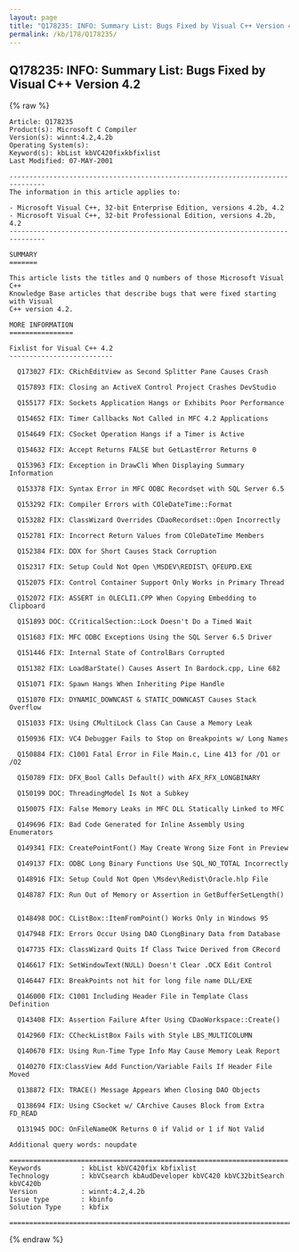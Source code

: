 ```yaml
---
layout: page
title: "Q178235: INFO: Summary List: Bugs Fixed by Visual C++ Version 4.2"
permalink: /kb/178/Q178235/
---
```


## Q178235: INFO: Summary List: Bugs Fixed by Visual C++ Version 4.2

{% raw %}

	Article: Q178235
	Product(s): Microsoft C Compiler
	Version(s): winnt:4.2,4.2b
	Operating System(s): 
	Keyword(s): kbList kbVC420fixkbfixlist
	Last Modified: 07-MAY-2001
	
	-------------------------------------------------------------------------------
	The information in this article applies to:
	
	- Microsoft Visual C++, 32-bit Enterprise Edition, versions 4.2b, 4.2 
	- Microsoft Visual C++, 32-bit Professional Edition, versions 4.2b, 4.2 
	-------------------------------------------------------------------------------
	
	SUMMARY
	=======
	
	This article lists the titles and Q numbers of those Microsoft Visual C++
	Knowledge Base articles that describe bugs that were fixed starting with Visual
	C++ version 4.2.
	
	MORE INFORMATION
	================
	
	Fixlist for Visual C++ 4.2
	--------------------------
	
	  Q173027 FIX: CRichEditView as Second Splitter Pane Causes Crash
	
	  Q157893 FIX: Closing an ActiveX Control Project Crashes DevStudio
	
	  Q155177 FIX: Sockets Application Hangs or Exhibits Poor Performance
	
	  Q154652 FIX: Timer Callbacks Not Called in MFC 4.2 Applications
	
	  Q154649 FIX: CSocket Operation Hangs if a Timer is Active
	
	  Q154632 FIX: Accept Returns FALSE but GetLastError Returns 0
	
	  Q153963 FIX: Exception in DrawCli When Displaying Summary Information
	
	  Q153378 FIX: Syntax Error in MFC ODBC Recordset with SQL Server 6.5
	
	  Q153292 FIX: Compiler Errors with COleDateTime::Format
	
	  Q153282 FIX: ClassWizard Overrides CDaoRecordset::Open Incorrectly
	
	  Q152781 FIX: Incorrect Return Values from COleDateTime Members
	
	  Q152384 FIX: DDX for Short Causes Stack Corruption
	
	  Q152317 FIX: Setup Could Not Open \MSDEV\REDIST\ QFEUPD.EXE
	
	  Q152075 FIX: Control Container Support Only Works in Primary Thread
	
	  Q152072 FIX: ASSERT in OLECLI1.CPP When Copying Embedding to Clipboard
	
	  Q151893 DOC: CCriticalSection::Lock Doesn't Do a Timed Wait
	
	  Q151683 FIX: MFC ODBC Exceptions Using the SQL Server 6.5 Driver
	
	  Q151446 FIX: Internal State of ControlBars Corrupted
	
	  Q151382 FIX: LoadBarState() Causes Assert In Bardock.cpp, Line 682
	
	  Q151071 FIX: Spawn Hangs When Inheriting Pipe Handle
	
	  Q151070 FIX: DYNAMIC_DOWNCAST & STATIC_DOWNCAST Causes Stack Overflow
	
	  Q151033 FIX: Using CMultiLock Class Can Cause a Memory Leak
	
	  Q150936 FIX: VC4 Debugger Fails to Stop on Breakpoints w/ Long Names
	
	  Q150884 FIX: C1001 Fatal Error in File Main.c, Line 413 for /O1 or /O2
	
	  Q150789 FIX: DFX_Bool Calls Default() with AFX_RFX_LONGBINARY
	
	  Q150199 DOC: ThreadingModel Is Not a Subkey
	
	  Q150075 FIX: False Memory Leaks in MFC DLL Statically Linked to MFC
	
	  Q149696 FIX: Bad Code Generated for Inline Assembly Using Enumerators
	
	  Q149341 FIX: CreatePointFont() May Create Wrong Size Font in Preview
	
	  Q149137 FIX: ODBC Long Binary Functions Use SQL_NO_TOTAL Incorrectly
	
	  Q148916 FIX: Setup Could Not Open \Msdev\Redist\Oracle.hlp File
	
	  Q148787 FIX: Run Out of Memory or Assertion in GetBufferSetLength()
	
	
	  Q148498 DOC: CListBox::ItemFromPoint() Works Only in Windows 95
	
	  Q147948 FIX: Errors Occur Using DAO CLongBinary Data from Database
	
	  Q147735 FIX: ClassWizard Quits If Class Twice Derived from CRecord
	
	  Q146617 FIX: SetWindowText(NULL) Doesn't Clear .OCX Edit Control
	
	  Q146447 FIX: BreakPoints not hit for long file name DLL/EXE
	
	  Q146000 FIX: C1001 Including Header File in Template Class Definition
	
	  Q143408 FIX: Assertion Failure After Using CDaoWorkspace::Create()
	
	  Q142960 FIX: CCheckListBox Fails with Style LBS_MULTICOLUMN
	
	  Q140670 FIX: Using Run-Time Type Info May Cause Memory Leak Report
	
	  Q140270 FIX:ClassView Add Function/Variable Fails If Header File Moved
	
	  Q138872 FIX: TRACE() Message Appears When Closing DAO Objects
	
	  Q138694 FIX: Using CSocket w/ CArchive Causes Block from Extra FD_READ
	
	  Q131945 DOC: OnFileNameOK Returns 0 if Valid or 1 if Not Valid
	
	Additional query words: noupdate
	
	======================================================================
	Keywords          : kbList kbVC420fix kbfixlist
	Technology        : kbVCsearch kbAudDeveloper kbVC420 kbVC32bitSearch kbVC420b
	Version           : winnt:4.2,4.2b
	Issue type        : kbinfo
	Solution Type     : kbfix
	
	=============================================================================
	

{% endraw %}
